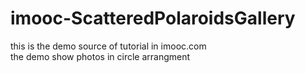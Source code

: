 # imooc-ScatteredPolaroidsGallery
this is the demo source of tutorial in imooc.com <br/>
the demo show photos in circle arrangment
